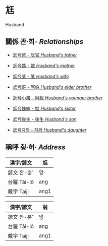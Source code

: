# 尪
Husband

## 關係 관·희- _Relationships_

- [尪兮爸 - 阮官 _Husband's_ _father_](member57.md)

- [尪兮媽 - 娘 _Husband's_ _mother_](member58.md)

- [尪兮某 - 某 _Husband's_ _wife_](member18.md)

- [尪兮哥 - 阿伯 _Husband's_ _elder brother_](member59.md)

- [尪兮小弟 - 阿叔 _Husband's_ _younger brother_](member60.md)

- [尪兮姊妹 - 姑 _Husband's_ _sister_](member61.md)

- [尪兮後生 - 後生 _Husband's_ _son_](member19.md)

- [尪兮자와 - 자와 _Husband's_ _daughter_](member20.md)



## 稱呼 칑·허· _Address_

漢字/諺文 | 尪
--- | ---
諺文 깐-뿐ˆ | 앙·
台羅 Tâi-lô | ang
戴字 Taiji | ang1


漢字/諺文 | 翁
--- | ---
諺文 깐-뿐ˆ | 앙·
台羅 Tâi-lô | ang
戴字 Taiji | ang1


